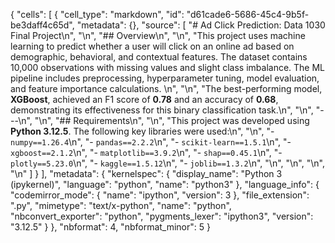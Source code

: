{
 "cells": [
  {
   "cell_type": "markdown",
   "id": "d61cade6-5686-45c4-9b5f-be3daff4c65d",
   "metadata": {},
   "source": [
    "# Ad Click Prediction: Data 1030 Final Project\n",
    "\n",
    "## Overview\n",
    "\n",
    "This project uses machine learning to predict whether a user will click on an online ad based on demographic, behavioral, and contextual features. The dataset contains 10,000 observations with missing values and slight class imbalance. The ML pipeline includes preprocessing, hyperparameter tuning, model evaluation, and feature importance calculations. \n",
    "\n",
    "The best-performing model, **XGBoost**, achieved an F1 score of **0.78** and an accuracy of **0.68**, demonstrating its effectiveness for this binary classification task.\n",
    "\n",
    "---\n",
    "\n",
    "## Requirements\n",
    "\n",
    "This project was developed using **Python 3.12.5**. The following key libraries were used:\n",
    "\n",
    "- `numpy==1.26.4`\n",
    "- `pandas==2.2.2`\n",
    "- `scikit-learn==1.5.1`\n",
    "- `xgboost==2.1.2`\n",
    "- `matplotlib==3.9.2`\n",
    "- `shap==0.45.1`\n",
    "- `plotly==5.23.0`\n",
    "- `kaggle==1.5.12`\n",
    "- `joblib==1.3.2`\n",
    "\n",
    "\n",
    "\n",
    "\n"
   ]
  }
 ],
 "metadata": {
  "kernelspec": {
   "display_name": "Python 3 (ipykernel)",
   "language": "python",
   "name": "python3"
  },
  "language_info": {
   "codemirror_mode": {
    "name": "ipython",
    "version": 3
   },
   "file_extension": ".py",
   "mimetype": "text/x-python",
   "name": "python",
   "nbconvert_exporter": "python",
   "pygments_lexer": "ipython3",
   "version": "3.12.5"
  }
 },
 "nbformat": 4,
 "nbformat_minor": 5
}
